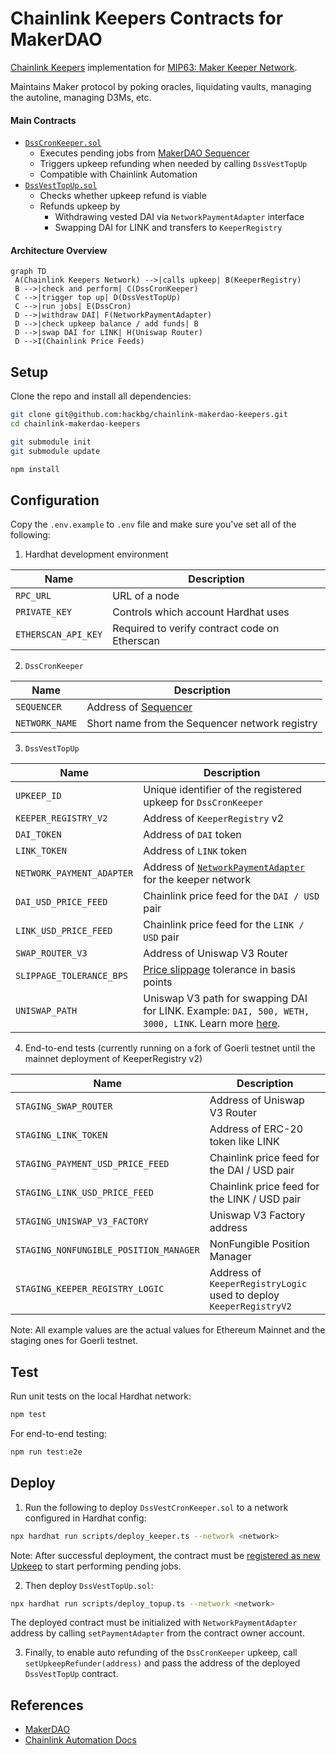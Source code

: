 # Chainlink Keepers Contracts for MakerDAO

[Chainlink Keepers](https://docs.chain.link/docs/chainlink-keepers/introduction) implementation for [MIP63: Maker Keeper Network](https://forum.makerdao.com/t/mip63-maker-keeper-network/12091).

Maintains Maker protocol by poking oracles, liquidating vaults, managing the autoline, managing D3Ms, etc.

#### Main Contracts

- [`DssCronKeeper.sol`](/contracts/DssCronKeeper.sol)
  - Executes pending jobs from [MakerDAO Sequencer](https://github.com/makerdao/dss-cron/)
  - Triggers upkeep refunding when needed by calling `DssVestTopUp`
  - Compatible with Chainlink Automation
- [`DssVestTopUp.sol`](/contracts/DssVestTopUp.sol)
  - Checks whether upkeep refund is viable
  - Refunds upkeep by
    - Withdrawing vested DAI via `NetworkPaymentAdapter` interface
    - Swapping DAI for LINK and transfers to `KeeperRegistry`

#### Architecture Overview

```mermaid
graph TD
 A(Chainlink Keepers Network) -->|calls upkeep| B(KeeperRegistry)
 B -->|check and perform| C(DssCronKeeper)
 C -->|trigger top up| D(DssVestTopUp)
 C -->|run jobs| E(DssCron)
 D -->|withdraw DAI| F(NetworkPaymentAdapter)
 D -->|check upkeep balance / add funds| B
 D -->|swap DAI for LINK| H(Uniswap Router)
 D -->I(Chainlink Price Feeds)
```

## Setup

Clone the repo and install all dependencies:

```bash
git clone git@github.com:hackbg/chainlink-makerdao-keepers.git
cd chainlink-makerdao-keepers

git submodule init
git submodule update

npm install
```

## Configuration

Copy the `.env.example` to `.env` file and make sure you've set all of the following:

1. Hardhat development environment

| Name                | Description                                   |
| ------------------- | --------------------------------------------- |
| `RPC_URL`           | URL of a node                                 |
| `PRIVATE_KEY`       | Controls which account Hardhat uses           |
| `ETHERSCAN_API_KEY` | Required to verify contract code on Etherscan |

2. `DssCronKeeper`

| Name           | Description                                                   |
| -------------- | ------------------------------------------------------------- |
| `SEQUENCER`    | Address of [Sequencer](https://github.com/makerdao/dss-cron/) |
| `NETWORK_NAME` | Short name from the Sequencer network registry                |

3. `DssVestTopUp`

| Name                      | Description                                                                                                                                                                                         |
| ------------------------- | --------------------------------------------------------------------------------------------------------------------------------------------------------------------------------------------------- |
| `UPKEEP_ID`               | Unique identifier of the registered upkeep for `DssCronKeeper`                                                                                                                                      |
| `KEEPER_REGISTRY_V2`      | Address of `KeeperRegistry` v2                                                                                                                                                                      |
| `DAI_TOKEN`               | Address of `DAI` token                                                                                                                                                                              |
| `LINK_TOKEN`              | Address of `LINK` token                                                                                                                                                                             |
| `NETWORK_PAYMENT_ADAPTER` | Address of [`NetworkPaymentAdapter`](https://github.com/makerdao/dss-cron/blob/master/src/NetworkPaymentAdapter.sol) for the keeper network                                                         |
| `DAI_USD_PRICE_FEED`      | Chainlink price feed for the `DAI / USD` pair                                                                                                                                                       |
| `LINK_USD_PRICE_FEED`     | Chainlink price feed for the `LINK / USD` pair                                                                                                                                                      |
| `SWAP_ROUTER_V3`          | Address of Uniswap V3 Router                                                                                                                                                                        |
| `SLIPPAGE_TOLERANCE_BPS`  | [Price slippage](https://support.uniswap.org/hc/en-us/articles/8643879653261-What-is-Price-Slippage-) tolerance in basis points                                                                     |
| `UNISWAP_PATH`            | Uniswap V3 path for swapping DAI for LINK. Example: `DAI, 500, WETH, 3000, LINK`. Learn more [here](https://docs.uniswap.org/contracts/v3/guides/swaps/multihop-swaps#exact-input-multi-hop-swaps). |

4. End-to-end tests (currently running on a fork of Goerli testnet until the mainnet deployment of KeeperRegistry v2)

| Name                                   | Description                                                        |
| -------------------------------------- | ------------------------------------------------------------------ |
| `STAGING_SWAP_ROUTER`                  | Address of Uniswap V3 Router                                       |
| `STAGING_LINK_TOKEN`                   | Address of ERC-20 token like LINK                                  |
| `STAGING_PAYMENT_USD_PRICE_FEED`       | Chainlink price feed for the DAI / USD pair                        |
| `STAGING_LINK_USD_PRICE_FEED`          | Chainlink price feed for the LINK / USD pair                       |
| `STAGING_UNISWAP_V3_FACTORY`           | Uniswap V3 Factory address                                         |
| `STAGING_NONFUNGIBLE_POSITION_MANAGER` | NonFungible Position Manager                                       |
| `STAGING_KEEPER_REGISTRY_LOGIC`        | Address of `KeeperRegistryLogic` used to deploy `KeeperRegistryV2` |

Note: All example values are the actual values for Ethereum Mainnet and the staging ones for Goerli testnet.

## Test

Run unit tests on the local Hardhat network:

```bash
npm test
```

For end-to-end testing:

```bash
npm run test:e2e
```

## Deploy

1. Run the following to deploy `DssVestCronKeeper.sol` to a network configured in Hardhat config:

```bash
npx hardhat run scripts/deploy_keeper.ts --network <network>
```

Note: After successful deployment, the contract must be [registered as new Upkeep](https://docs.chain.link/chainlink-automation/register-upkeep/) to start performing pending jobs.

2. Then deploy `DssVestTopUp.sol`:

```bash
npx hardhat run scripts/deploy_topup.ts --network <network>
```

The deployed contract must be initialized with `NetworkPaymentAdapter` address by calling `setPaymentAdapter` from the contract owner account.

3. Finally, to enable auto refunding of the `DssCronKeeper` upkeep, call `setUpkeepRefunder(address)` and pass the address of the deployed `DssVestTopUp` contract.

## References

- [MakerDAO](https://makerdao.com/en/)
- [Chainlink Automation Docs](https://docs.chain.link/chainlink-automation/introduction/)
